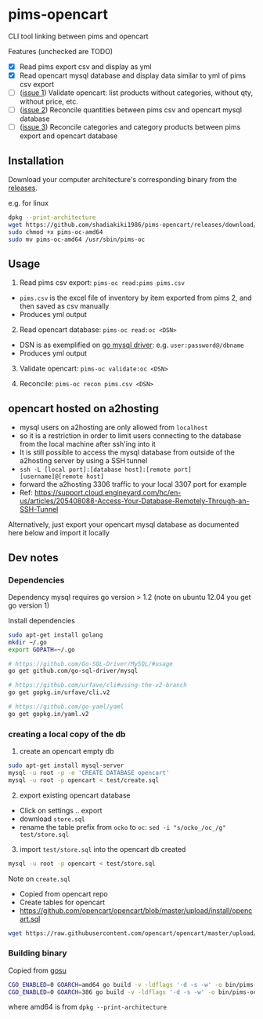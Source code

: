 # pims-opencart
CLI tool linking between pims and opencart

Features (unchecked are TODO)
- [x] Read pims export csv and display as yml
- [x] Read opencart mysql database and display data similar to yml of pims csv export
- [ ] ([issue 1](https://github.com/shadiakiki1986/pims-opencart/issues/1))
      Validate opencart: list products without categories, without qty, without price, etc.
- [ ] ([issue 2](https://github.com/shadiakiki1986/pims-opencart/issues/2))
      Reconcile quantities between pims csv and opencart mysql database
- [ ] ([issue 3](https://github.com/shadiakiki1986/pims-opencart/issues/3))
      Reconcile categories and category products between pims export and opencart database

## Installation

Download your computer architecture's corresponding binary from the [releases](https://github.com/shadiakiki1986/pims-opencart/releases/).

e.g. for linux

```bash
dpkg --print-architecture
wget https://github.com/shadiakiki1986/pims-opencart/releases/download/0.0.1/pims-oc-amd64 # if above displays amd64
sudo chmod +x pims-oc-amd64
sudo mv pims-oc-amd64 /usr/sbin/pims-oc
```
## Usage

1. Read pims csv export: `pims-oc read:pims pims.csv`

* `pims.csv` is the excel file of inventory by item exported from pims 2, and then saved as csv manually
* Produces yml output

2. Read opencart database: `pims-oc read:oc <DSN>`

* DSN is as exemplified on
  [go mysql driver](https://github.com/Go-SQL-Driver/MySQL/#examples):
  e.g. `user:password@/dbname`
* Produces yml output

3. Validate opencart: `pims-oc validate:oc <DSN>`

4. Reconcile: `pims-oc recon pims.csv <DSN>`

## opencart hosted on a2hosting
* mysql users on a2hosting are only allowed from `localhost`
* so it is a restriction in order to limit users connecting to the database from the local machine after ssh'ing into it
* It is still possible to access the mysql database from outside of the a2hosting server by using a SSH tunnel
 * `ssh -L [local port]:[database host]:[remote port] [username]@[remote host]`
 * forward the a2hosting 3306 traffic to your local 3307 port for example
 * Ref: https://support.cloud.engineyard.com/hc/en-us/articles/205408088-Access-Your-Database-Remotely-Through-an-SSH-Tunnel

Alternatively, just export your opencart mysql database as documented here below and import it locally

## Dev notes

### Dependencies
Dependency mysql requires go version > 1.2 (note on ubuntu 12.04 you get go version 1)

Install dependencies
```bash
sudo apt-get install golang
mkdir ~/.go
export GOPATH=~/.go

# https://github.com/Go-SQL-Driver/MySQL/#usage
go get github.com/go-sql-driver/mysql

# https://github.com/urfave/cli#using-the-v2-branch
go get gopkg.in/urfave/cli.v2

# https://github.com/go-yaml/yaml
go get gopkg.in/yaml.v2
```

### creating a local copy of the db
1. create an opencart empty db

```bash
sudo apt-get install mysql-server
mysql -u root -p -e 'CREATE DATABASE opencart'
mysql -u root -p opencart < test/create.sql
```

2. export existing opencart database
  * Click on settings .. export
  * download `store.sql`
  * rename the table prefix from `ocko` to `oc`: `sed -i "s/ocko_/oc_/g" test/store.sql`


3. import `test/store.sql` into the opencart db created

```bash
mysql -u root -p opencart < test/store.sql
```

Note on `create.sql`
* Copied from opencart repo
* Create tables for opencart
* https://github.com/opencart/opencart/blob/master/upload/install/opencart.sql

```bash
wget https://raw.githubusercontent.com/opencart/opencart/master/upload/install/opencart.sql -O test/create.sql
```

### Building binary
Copied from [gosu](https://github.com/tianon/gosu/blob/master/Dockerfile)

```bash
CGO_ENABLED=0 GOARCH=amd64 go build -v -ldflags '-d -s -w' -o bin/pims-oc-amd64
CGO_ENABLED=0 GOARCH=386 go build -v -ldflags '-d -s -w' -o bin/pims-oc-i386
```

where amd64 is from `dpkg --print-architecture`
